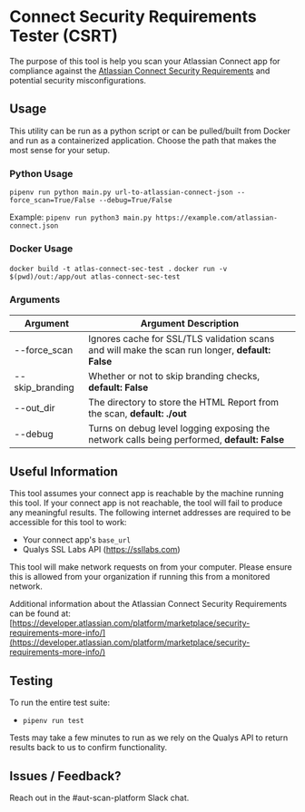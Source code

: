 # Connect Security Requirements Tester (CSRT)

The purpose of this tool is help you scan your Atlassian Connect app for compliance against the [Atlassian Connect Security Requirements](https://developer.atlassian.com/platform/marketplace/security-requirements/) and potential security misconfigurations.

## Usage
This utility can be run as a python script or can be pulled/built from Docker and run as a containerized application. Choose the path that makes the most sense for your setup.

### Python Usage
`pipenv run python main.py url-to-atlassian-connect-json --force_scan=True/False --debug=True/False`

Example: `pipenv run python3 main.py https://example.com/atlassian-connect.json`

### Docker Usage
`docker build -t atlas-connect-sec-test .`
`docker run -v $(pwd)/out:/app/out atlas-connect-sec-test`

### Arguments
| Argument | Argument Description |
|----------|----------------------|
|--force_scan       | Ignores cache for SSL/TLS validation scans and will make the scan run longer, **default: False**  |
|--skip_branding    | Whether or not to skip branding checks, **default: False**                                        |
|--out_dir          | The directory to store the HTML Report from the scan, **default: ./out**                          |
|--debug            | Turns on debug level logging exposing the network calls being performed, **default: False**       |

## Useful Information
This tool assumes your connect app is reachable by the machine running this tool. If your connect app is not reachable, the tool will fail to produce any meaningful results. The following internet addresses are required to be accessible for this tool to work:
* Your connect app's `base_url`
* Qualys SSL Labs API (https://ssllabs.com)

This tool will make network requests on from your computer. Please ensure this is allowed from your organization if running this from a monitored network.

Additional information about the Atlassian Connect Security Requirements can be found at: [https://developer.atlassian.com/platform/marketplace/security-requirements-more-info/](https://developer.atlassian.com/platform/marketplace/security-requirements-more-info/)

## Testing
To run the entire test suite:

* `pipenv run test`

Tests may take a few minutes to run as we rely on the Qualys API to return results back to us to confirm functionality.

## Issues / Feedback?
Reach out in the #aut-scan-platform Slack chat.
